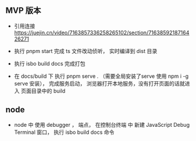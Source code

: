 ## MVP 版本

- 引用连接 https://juejin.cn/video/7163857336258265102/section/7163859218716426271

- 执行 pnpm start 完成 ts 文件改动侦听， 实时编译到 dist 目录
- 执行 isbo build docs 完成打包
- 在 docs/build 下 执行 pnpm serve . （需要全局安装了serve 使用 npm i -g serve  安装）， 完成服务启动， 浏览器打开本地服务，没有打开页面的话就进入 页面目录中的 build

## node
- node 中 使用 debugger ， 端点， 在控制台终端 中 新建 JavaScript Debug Terminal 窗口， 执行 isbo build docs 命令